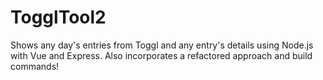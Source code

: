 # TogglTool2

Shows any day's entries from Toggl and any entry's details using Node.js with Vue and Express.  Also incorporates a refactored approach and build commands!
